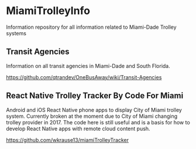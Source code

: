 # MiamiTrolleyInfo
Information repository for all information related to Miami-Dade Trolley systems

## Transit Agencies

Information on all transit agencies in Miami-Dade and South Florida.  

https://github.com/qtrandev/OneBusAway/wiki/Transit-Agencies

## React Native Trolley Tracker By Code For Miami

Android and iOS React Native phone apps to display City of Miami trolley system. Currently broken at the moment due to City of Miami changing trolley provider in 2017. The code here is still useful and is a basis for how to develop React Native apps with remote cloud content push.  

https://github.com/wkrause13/miamiTrolleyTracker
